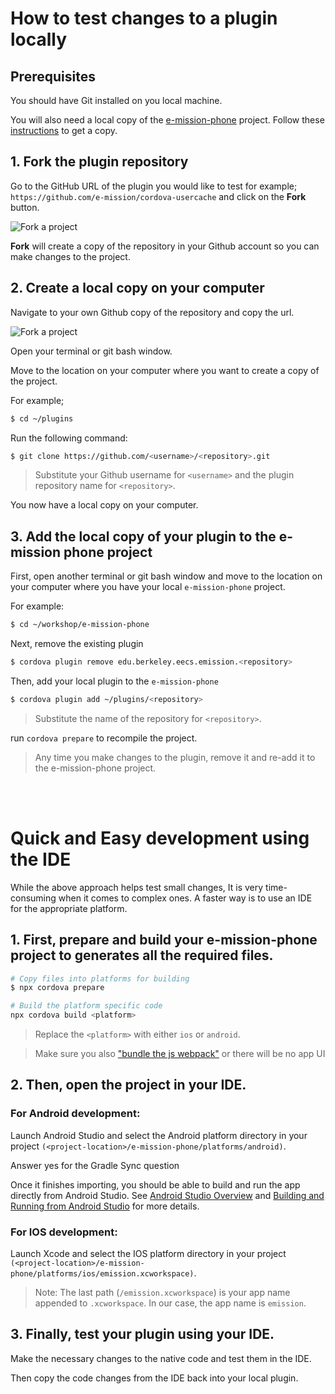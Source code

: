 # How to test changes to a plugin locally

## Prerequisites
You should have Git installed on you local machine.

You will also need a local copy of the [e-mission-phone](https://github.com/e-mission/e-mission-phone) project. Follow these [instructions](https://github.com/e-mission/e-mission-phone/blob/master/README.md) to get a copy.

## 1. Fork the plugin repository
Go to the GitHub URL of the plugin you would like to test for example; ` https://github.com/e-mission/cordova-usercache` and click on the  **Fork** button.

![Fork a project](../../assets/test_changes_to_a_plugin/fork-project.png)

**Fork** will create a copy of the repository in your Github account so you can make changes to the project.

## 2. Create a local copy on your computer
Navigate to your own Github copy of the repository and copy the url.

![Fork a project](../../assets/test_changes_to_a_plugin/copy-project-url.png)

Open your terminal or git bash window.

Move to the location on your computer where you want to create a copy of the project.

For example;
```bash
$ cd ~/plugins
```
Run the following command:
```bash
$ git clone https://github.com/<username>/<repository>.git
```
> Substitute your Github username for `<username>` and the plugin repository name for `<repository>`.

You now have a local copy on your computer.

## 3. Add the local copy of your plugin to the e-mission phone project
First, open another terminal or git bash window and move to the location on your computer where you have your local `e-mission-phone` project.

For example:
```bash
$ cd ~/workshop/e-mission-phone
```

Next, remove the existing plugin
```bash
$ cordova plugin remove edu.berkeley.eecs.emission.<repository>
```

Then, add your local plugin to the `e-mission-phone`

```bash
$ cordova plugin add ~/plugins/<repository>
```
> Substitute the name of the repository for `<repository>`.

run `cordova prepare` to recompile the project.

> Any time you make changes to the plugin, remove it and re-add it to the e-mission-phone project.

<br/><br/>

# Quick and Easy development using the IDE
While the above approach helps test small changes, It is very time-consuming when it comes to complex ones. A faster way is to use an IDE for the appropriate platform. 

## 1. First, prepare and build your e-mission-phone project to generates all the required files.

```bash
# Copy files into platforms for building
$ npx cordova prepare

# Build the platform specific code
npx cordova build <platform>
```
> Replace the `<platform>` with either `ios` or `android`.

> Make sure you also ["bundle the js webpack"](https://github.com/e-mission/e-mission-phone?tab=readme-ov-file#building-the-app) or there will be no app UI

## 2. Then, open the project in your IDE.

### For Android development:

Launch Android Studio and select the Android platform directory in your project `(<project-location>/e-mission-phone/platforms/android)`.

Answer yes for the Gradle Sync question

Once it finishes importing, you should be able to build and run the app directly from Android Studio. See [Android Studio Overview](https://developer.android.com/studio/intro/index.html) and [Building and Running from Android Studio](https://developer.android.com/studio/run/index.html) for more details.

### For IOS development:
Launch Xcode and select the IOS platform directory in your project `(<project-location>/e-mission-phone/platforms/ios/emission.xcworkspace)`.

> Note: The last path (`/emission.xcworkspace`) is your app name appended to `.xcworkspace`. In our case, the app name is `emission`.

## 3. Finally, test your plugin using your IDE.

Make the necessary changes to the native code and test them in the IDE.

Then copy the code changes from the IDE back into your local plugin.
